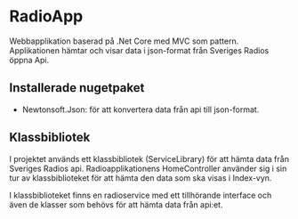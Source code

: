 # RadioApp

Webbapplikation baserad på .Net Core med MVC som pattern. Applikationen hämtar och visar data i json-format från Sveriges Radios öppna Api. 

## Installerade nugetpaket
- Newtonsoft.Json: för att konvertera data från api till json-format. 

## Klassbibliotek
I projektet används ett klassbibliotek (ServiceLibrary) för att hämta data från Sveriges Radios api. Radioapplikationens HomeController använder sig i sin tur av klassbiblioteket för att hämta den data som ska visas i Index-vyn. 

I klassbiblioteket finns en radioservice med ett tillhörande interface och även de klasser som behövs för att hämta data från api:et. 
